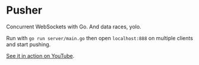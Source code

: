 Pusher
======

Concurrent WebSockets with Go. And data races, yolo.

Run with `go run server/main.go` then open `localhost:888` on multiple clients and start pushing.

[See it in action on YouTube](https://www.youtube.com/watch?v=UxQJkof9_do).
